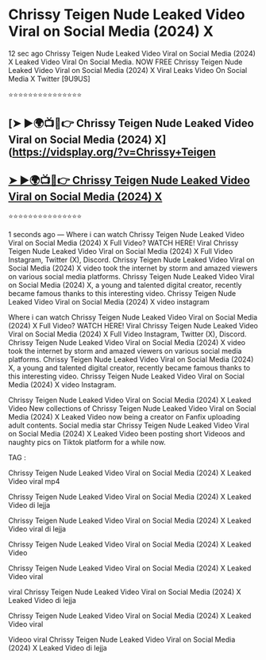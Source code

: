﻿# Chrissy Teigen Nude Leaked Video Viral on Social Media (2024) X



12 sec ago Chrissy Teigen Nude Leaked Video Viral on Social Media (2024) X Leaked Video Viral On Social Media. NOW FREE Chrissy Teigen Nude Leaked Video Viral on Social Media (2024) X Viral Leaks Video On Social Media X Twitter [9U9US]

⭐⭐⭐⭐⭐⭐⭐⭐⭐⭐⭐⭐⭐⭐⭐

## [➤ ►🌍📺📱👉 Chrissy Teigen Nude Leaked Video Viral on Social Media (2024) X](https://vidsplay.org/?v=Chrissy+Teigen

## [➤ ►🌍📺📱👉 Chrissy Teigen Nude Leaked Video Viral on Social Media (2024) X](https://vidsplay.org/?v=Chrissy+Teigen)


⭐⭐⭐⭐⭐⭐⭐⭐⭐⭐⭐⭐⭐⭐⭐



1 seconds ago — Where i can watch Chrissy Teigen Nude Leaked Video Viral on Social Media (2024) X Full Video? WATCH HERE! Viral Chrissy Teigen Nude Leaked Video Viral on Social Media (2024) X Full Video Instagram, Twitter (X), Discord. Chrissy Teigen Nude Leaked Video Viral on Social Media (2024) X video took the internet by storm and amazed viewers on various social media platforms. Chrissy Teigen Nude Leaked Video Viral on Social Media (2024) X, a young and talented digital creator, recently became famous thanks to this interesting video. Chrissy Teigen Nude Leaked Video Viral on Social Media (2024) X video instagram

Where i can watch Chrissy Teigen Nude Leaked Video Viral on Social Media (2024) X Full Video? WATCH HERE! Viral Chrissy Teigen Nude Leaked Video Viral on Social Media (2024) X Full Video Instagram, Twitter (X), Discord. Chrissy Teigen Nude Leaked Video Viral on Social Media (2024) X video took the internet by storm and amazed viewers on various social media platforms. Chrissy Teigen Nude Leaked Video Viral on Social Media (2024) X, a young and talented digital creator, recently became famous thanks to this interesting video. Chrissy Teigen Nude Leaked Video Viral on Social Media (2024) X video Instagram.

Chrissy Teigen Nude Leaked Video Viral on Social Media (2024) X Leaked Video New collections of Chrissy Teigen Nude Leaked Video Viral on Social Media (2024) X Leaked Video now being a creator on Fanfix uploading adult contents. Social media star Chrissy Teigen Nude Leaked Video Viral on Social Media (2024) X Leaked Video been posting short Videoos and naughty pics on Tiktok platform for a while now.

TAG :

 

Chrissy Teigen Nude Leaked Video Viral on Social Media (2024) X Leaked Video viral mp4

 

Chrissy Teigen Nude Leaked Video Viral on Social Media (2024) X Leaked Video di lejja

 

Chrissy Teigen Nude Leaked Video Viral on Social Media (2024) X Leaked Video viral di lejja

 

Chrissy Teigen Nude Leaked Video Viral on Social Media (2024) X Leaked Video

 

Chrissy Teigen Nude Leaked Video Viral on Social Media (2024) X Leaked Video viral

 

viral Chrissy Teigen Nude Leaked Video Viral on Social Media (2024) X Leaked Video di lejja

 

Chrissy Teigen Nude Leaked Video Viral on Social Media (2024) X Leaked Video viral

 

Videoo viral Chrissy Teigen Nude Leaked Video Viral on Social Media (2024) X Leaked Video di lejja